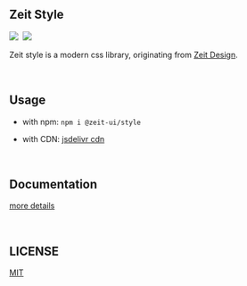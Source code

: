 ## Zeit Style
<p align="left">
  <img src="https://circleci.com/gh/zeit-ui/zeit-style/tree/master.svg?style=svg"><span>&nbsp</span>
  <img src="https://img.shields.io/badge/minzipped-11kb-green.svg?style=popout&colorB=01b301">
</p>

Zeit style is a modern css library, originating from [Zeit Design](https://zeit.co/design).

<br/>

## Usage

- with npm: `npm i @zeit-ui/style`

- with CDN: [jsdelivr cdn](https://cdn.jsdelivr.net/npm/@zeit-ui/style@latest/dist/style.css)

<br/>

## Documentation
[more details](https://zeit-style.now.sh/)

<br/>

## LICENSE
[MIT](LICENSE)

